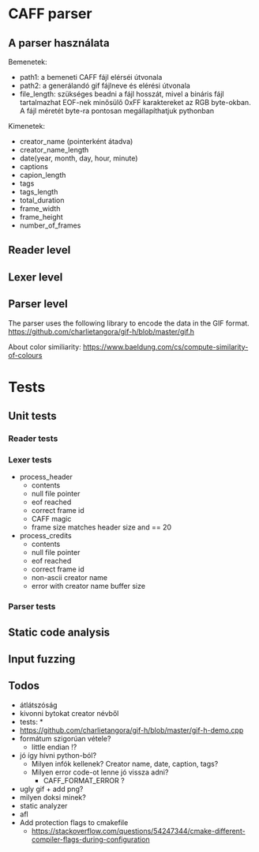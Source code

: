 # CAFF parser

## A parser használata

Bemenetek:
* path1: a bemeneti CAFF fájl elérséi útvonala
* path2: a generálandó gif fájlneve és elérési útvonala
* file_length: szükséges beadni a fájl hosszát, mivel a bináris fájl tartalmazhat EOF-nek minősülő 0xFF karaktereket az RGB byte-okban. A fájl méretét byte-ra pontosan megállapíthatjuk pythonban

Kimenetek:
* creator_name (pointerként átadva)
* creator_name_length
* date(year, month, day, hour, minute)
* captions
* capion_length
* tags
* tags_length
* total_duration
* frame_width
* frame_height
* number_of_frames

## Reader level

## Lexer level

## Parser level

The parser uses the following library to encode the data in the GIF format.
https://github.com/charlietangora/gif-h/blob/master/gif.h

About color similiarity:
https://www.baeldung.com/cs/compute-similarity-of-colours

# Tests

## Unit tests

### Reader tests

### Lexer tests

* process_header
    * contents
    * null file pointer
    * eof reached
    * correct frame id
    * CAFF magic 
    * frame size matches header size and == 20
* process_credits
    * contents
    * null file pointer
    * eof reached
    * correct frame id
    * non-ascii creator name
    * error with creator name buffer size

### Parser tests

## Static code analysis

## Input fuzzing

## Todos
* átlátszóság
* kivonni bytokat creator névből
* tests:
    *
* https://github.com/charlietangora/gif-h/blob/master/gif-h-demo.cpp
* formátum szigorúan vétele?
    * little endian !?
* jó így hívni python-ból?
    * Milyen infók kellenek? Creator name, date, caption, tags?
    * Milyen error code-ot lenne jó vissza adni?
        * CAFF_FORMAT_ERROR ?
* ugly gif + add png?
* milyen doksi minek?
* static analyzer
* afl
* Add protection flags to cmakefile
    * https://stackoverflow.com/questions/54247344/cmake-different-compiler-flags-during-configuration